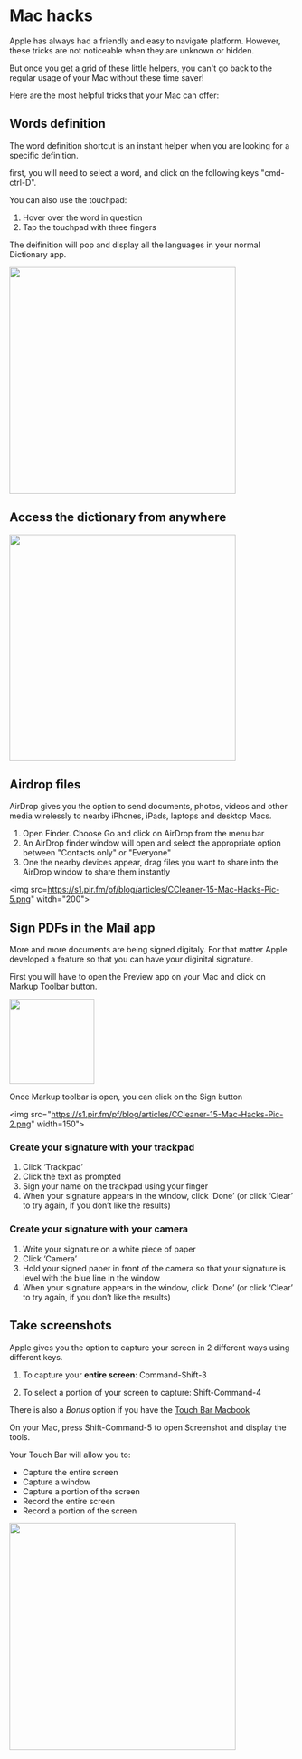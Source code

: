 # Mac hacks

Apple has always had a friendly and easy to navigate platform. However, these tricks are not noticeable when they are unknown or hidden.

But once you get a grid of these little helpers, you can't go back to the regular usage of your Mac without these time saver!

Here are the most helpful tricks that your Mac can offer:

## Words definition

The word definition shortcut is an instant helper when you are looking for a specific definition. 

first, you will need to select a word, and click on the following keys "cmd-ctrl-D". 

You can also use the touchpad:

1. Hover over the word in question
2. Tap the touchpad with three fingers

The deifinition will pop and display all the languages in your normal Dictionary app.

<img src="https://miro.medium.com/max/700/1*4aClj80Fe3_GzwQ2IPrQRg.png" width="400">

## Access the dictionary from anywhere

<img src="https://miro.medium.com/max/668/1*p4rSYZCegwKwHXRQwWoIaA.png" width="400">

## Airdrop files

AirDrop gives you the option to send documents, photos, videos and other media wirelessly to nearby iPhones, iPads, laptops and desktop Macs.

1. Open Finder. Choose Go and click on AirDrop from the menu bar
2. An AirDrop finder window will open and select the appropriate option between "Contacts only" or "Everyone"
3. One the nearby devices appear, drag files you want to share into the AirDrop window to share them instantly

<img src=https://s1.pir.fm/pf/blog/articles/CCleaner-15-Mac-Hacks-Pic-5.png" witdh="200">

## Sign PDFs in the Mail app

More and more documents are being signed digitaly. For that matter Apple developed a feature so that you can have your diginital signature. 

First you will have to open the Preview app on your Mac and click on Markup Toolbar button.

<img src="https://s1.pir.fm/pf/blog/articles/CCleaner-15-Mac-Hacks-Pic-1.png" width="150">

Once Markup toolbar is open, you can click on the Sign button

<img src="https://s1.pir.fm/pf/blog/articles/CCleaner-15-Mac-Hacks-Pic-2.png" width=150">

### Create your signature with your trackpad

1. Click ‘Trackpad’
2. Click the text as prompted
3. Sign your name on the trackpad using your finger
4. When your signature appears in the window, click ‘Done’ (or click ‘Clear’ to try again, if you don’t like the results)

### Create your signature with your camera

1. Write your signature on a white piece of paper
2. Click ‘Camera’
3. Hold your signed paper in front of the camera so that your signature is level with the blue line in the window
4. When your signature appears in the window, click ‘Done’ (or click ‘Clear’ to try again, if you don’t like the results)

## Take screenshots

Apple gives you the option to capture your screen in 2 different ways using different keys. 

1. To capture your **entire screen**:
	Command-Shift-3
	
2. To select a portion of your screen to capture:
	Shift-Command-4
	
There is also a *Bonus* option if you have the [Touch Bar Macbook](https://support.apple.com/en-ca/HT207055)

On your Mac, press Shift-Command-5 to open Screenshot and display the tools.

Your Touch Bar will allow you to:

- Capture the entire screen
- Capture a window
- Capture a portion of the screen
- Record the entire screen
- Record a portion of the screen

<img src="https://help.apple.com/assets/5EF110D6680CE23B38350954/5EF110E3680CE23B3835095C/en_US/f49116f0e8677adca9a8e96d3f66ca88.png" width="400">
